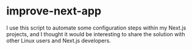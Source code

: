 # improve-next-app
I  use this script to automate some configuration steps within my Next.js projects, and I thought it would be interesting to share the solution with other Linux users and Next.js developers.
